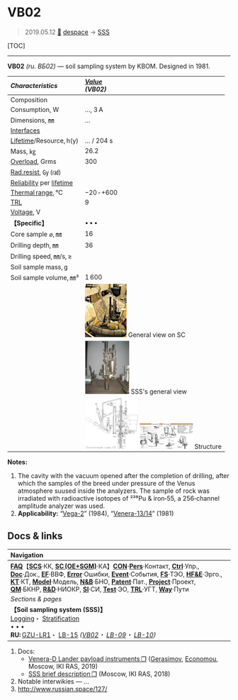 # VB02
> 2019.05.12 [🚀](../index/index.md) [despace](index.md) → [SSS](sss.md)

[TOC]

---

**VB02** *(ru. ВБ02)* — soil sampling system by KBOM. Designed in 1981.

|*Characteristics*|*[Value](si.md)<br> (VB02)*|
|:--|:--|
|Composition| |
|Consumption, W|…, 3 А|
|Dimensions, ㎜|…|
|[Interfaces](interface.md)| |
|[Lifetime](lifetime.md)/Resource, h(y)|… / 204 s|
|Mass, ㎏|26.2|
|[Overload](vibration.md), Grms|300|
|[Rad.resist](ion_rad.md), ㏉ (㎭)| |
|[Reliability](qm.md) per [lifetime](lifetime.md)| |
|[Thermal range](tcs.md), ℃|−20 ‑ +600|
|[TRL](trl.md)|9|
|[Voltage](voltage.md), V| |
|**【Specific】**|• • •|
|Core sample ⌀, ㎜|16|
|Drilling depth, ㎜|36|
|Drilling speed, ㎜/s, ≥| |
|Soil sample mass, g| |
|Soil sample volume, ㎜³|1 600|
| |[![](f/sss/v/vb02_pic1_thumb.jpg)](f/sss/v/vb02_pic1.jpg) General view on SC|
| |[![](f/sss/v/vb02_pic2_thumb.jpg)](f/sss/v/vb02_pic2.jpg) SSS's general view|
| |[![](f/sss/v/vb02_pic3_thumb.jpg)](f/sss/v/vb02_pic3.jpg) [![](f/sss/v/vb02_pic4_thumb.jpg)](f/sss/v/vb02_pic4.jpg) Structure|

**Notes:**

   1. The cavity with the vacuum opened after the completion of drilling, after which the samples of the breed under pressure of the Venus atmosphere suused inside the analyzers. The sample of rock was irradiated with radioactive isotopes of ²³⁸Pu & iron‑55, a 256‑channel amplitude analyzer was used.
   1. **Applicability:** “[Vega-2](vega_1_2.md)” (1984), “[Venera-13/14](venera_13_14.md)” (1981)



## Docs & links
|Navigation|
|:--|
|**[FAQ](faq.md)**【**[SCS](scs.md)**·КК, **[SC (OE+SGM)](sc.md)**·КА】**[CON](contact.md)·[Pers](person.md)**·Контакт, **[Ctrl](control.md)**·Упр., **[Doc](doc.md)**·Док., **[EF](ef.md)**·ВВФ, **[Error](error.md)**·Ошибки, **[Event](event.md)**·События, **[FS](fs.md)**·ТЭО, **[HF&E](hfe.md)**·Эрго., **[KT](kt.md)**·КТ, **[Model](model.md)**·Модель, **[N&B](nnb.md)**·БНО, **[Patent](патент.md)**·Пат., **[Project](project.md)**·Проект, **[QM](qm.md)**·БКНР, **[R&D](rnd.md)**·НИОКР, **[SI](si.md)**·СИ, **[Test](test.md)**·ЭО, **[TRL](trl.md)**·УГТ, **[Way](way.md)**·Пути|
|*Sections & pages*|
|**【Soil sampling system (SSS)】**<br> [Logging](sss.md)・ [Stratification](sss.md)<br>• • •<br> **RU:** [GZU-LR1](гзу_лр1.md)・ [LB-15](lb_15.md) *([VB02](vb02.md)・ [LB-09](lb_09.md)・ [LB-10](lb_10.md))*|

   1. Docs:
      - [Venera-D Lander payload instruments ❐](f/sss/v/vb02_doc02.pdf) ([Gerasimov](person.md), [Economou](person.md), Moscow, IKI RAS, 2019)
      - [SSS brief description ❐](f/sss/v/vb02_doc01.pdf) (Moscow, IKI RAS, 2018)
   1. Notable interwikies — …
   1. <http://www.russian.space/127/>
